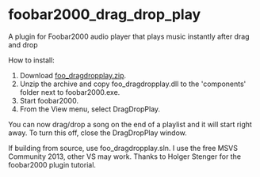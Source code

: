 # foobar2000_drag_drop_play
A plugin for Foobar2000 audio player that plays music instantly after drag and drop

How to install:

1.   Download [foo_dragdropplay.zip](https://github.com/downpoured/foobar2000_drag_drop_play/releases/download/v1.0-beta/foo_dragdropplay.zip).
2.   Unzip the archive and copy foo_dragdropplay.dll to the 'components' folder next to foobar2000.exe.
3.   Start foobar2000.
4.   From the View menu, select DragDropPlay.

You can now drag/drop a song on the end of a playlist and it will start right away.
To turn this off, close the DragDropPlay window.

If building from source, use foo_dragdropplay.sln. I use the free MSVS Community 2013, other VS may work. Thanks to Holger Stenger for the foobar2000 plugin tutorial.
